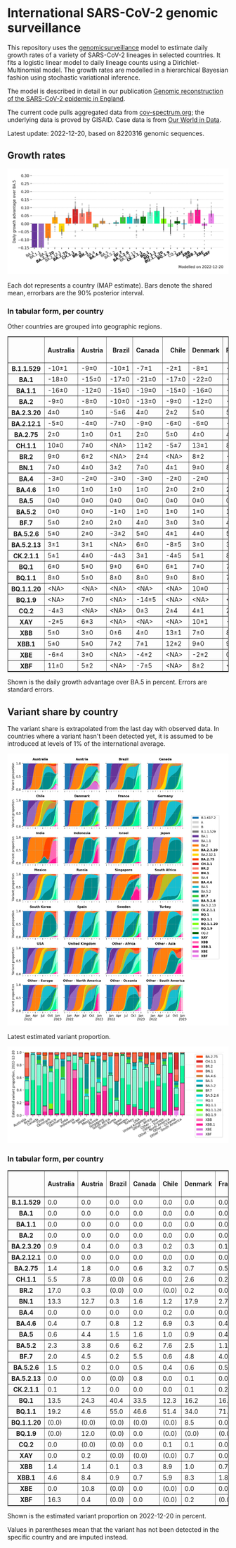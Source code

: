 # International SARS-CoV-2 genomic surveillance

This repository uses the [genomicsurveillance](https://github.com/gerstung-lab/genomicsurveillance) model to estimate daily growth rates of a variety of SARS-CoV-2 lineages in selected countries. It fits a logistic linear model to daily lineage counts using a Dirichlet-Multinomial model. The growth rates are modelled in a hierarchical Bayesian fashion using stochastic variational inference. 

The model is described in detail in our publication [Genomic reconstruction of the SARS-CoV-2 epidemic in England](https://www.nature.com/articles/s41586-021-04069-y).

The current code pulls aggregated data from [cov-spectrum.org](cov-spectrum.org); the underlying data is proved by GISAID. Case data is from [Our World in Data](https://ourworldindata.org/explorers/coronavirus-data-explorer).

Latest update: 2022-12-20, based on 8220316 genomic sequences.

## Growth rates
![Growth rates](plots/growth-rate-latest.png)

Each dot represents a country (MAP estimate). Bars denote the shared mean, errorbars are the 90% posterior interval.

### In tabular form, per country

Other countries are grouped into geographic regions.

<small><table border="1" class="dataframe">
  <thead>
    <tr style="text-align: right;">
      <th></th>
      <th>Australia</th>
      <th>Austria</th>
      <th>Brazil</th>
      <th>Canada</th>
      <th>Chile</th>
      <th>Denmark</th>
      <th>France</th>
      <th>Germany</th>
      <th>India</th>
      <th>Indonesia</th>
      <th>Israel</th>
      <th>Japan</th>
      <th>Mexico</th>
      <th>Other - Africa</th>
      <th>Other - Asia</th>
      <th>Other - Europe</th>
      <th>Other - North America</th>
      <th>Other - Oceania</th>
      <th>Other - South America</th>
      <th>Russia</th>
      <th>Singapore</th>
      <th>South Africa</th>
      <th>South Korea</th>
      <th>Spain</th>
      <th>Sweden</th>
      <th>Turkey</th>
      <th>USA</th>
      <th>United Kingdom</th>
    </tr>
  </thead>
  <tbody>
    <tr>
      <th>B.1.1.529</th>
      <td>-10±1</td>
      <td>-9±0</td>
      <td>-10±1</td>
      <td>-7±1</td>
      <td>-2±1</td>
      <td>-8±1</td>
      <td>-8±0</td>
      <td>-5±0</td>
      <td>-4±0</td>
      <td>-6±1</td>
      <td>-5±1</td>
      <td>-3±1</td>
      <td>-3±1</td>
      <td>-7±0</td>
      <td>-4±0</td>
      <td>-14±0</td>
      <td>-18±1</td>
      <td>-9±1</td>
      <td>-9±0</td>
      <td>-10±1</td>
      <td>-5±1</td>
      <td>-10±0</td>
      <td>-3±2</td>
      <td>-4±1</td>
      <td>-7±0</td>
      <td>-14±1</td>
      <td>-3±0</td>
      <td>-11±0</td>
    </tr>
    <tr>
      <th>BA.1</th>
      <td>-18±0</td>
      <td>-15±0</td>
      <td>-17±0</td>
      <td>-21±0</td>
      <td>-17±0</td>
      <td>-22±0</td>
      <td>-19±0</td>
      <td>-18±0</td>
      <td>-13±0</td>
      <td>-15±0</td>
      <td>-21±0</td>
      <td>-20±0</td>
      <td>-16±0</td>
      <td>-15±0</td>
      <td>-12±0</td>
      <td>-18±0</td>
      <td>-20±0</td>
      <td>-21±0</td>
      <td>-15±0</td>
      <td>-16±0</td>
      <td>-15±0</td>
      <td>-16±0</td>
      <td>-21±0</td>
      <td>-19±0</td>
      <td>-19±0</td>
      <td>-21±0</td>
      <td>-17±0</td>
      <td>-21±0</td>
    </tr>
    <tr>
      <th>BA.1.1</th>
      <td>-16±0</td>
      <td>-12±0</td>
      <td>-15±0</td>
      <td>-19±0</td>
      <td>-15±0</td>
      <td>-16±0</td>
      <td>-17±0</td>
      <td>-16±0</td>
      <td>-11±0</td>
      <td>-16±0</td>
      <td>-17±0</td>
      <td>-16±0</td>
      <td>-14±0</td>
      <td>-14±0</td>
      <td>-10±0</td>
      <td>-15±0</td>
      <td>-19±0</td>
      <td>-14±0</td>
      <td>-15±0</td>
      <td>-15±0</td>
      <td>-9±0</td>
      <td>-14±0</td>
      <td>-17±0</td>
      <td>-16±0</td>
      <td>-16±0</td>
      <td>-16±0</td>
      <td>-15±0</td>
      <td>-18±0</td>
    </tr>
    <tr>
      <th>BA.2</th>
      <td>-9±0</td>
      <td>-8±0</td>
      <td>-10±0</td>
      <td>-13±0</td>
      <td>-9±0</td>
      <td>-12±0</td>
      <td>-9±0</td>
      <td>-10±0</td>
      <td>-4±0</td>
      <td>-8±0</td>
      <td>-10±0</td>
      <td>-9±0</td>
      <td>-8±0</td>
      <td>-7±0</td>
      <td>-6±0</td>
      <td>-9±0</td>
      <td>-12±0</td>
      <td>-9±0</td>
      <td>-9±0</td>
      <td>-9±0</td>
      <td>-4±0</td>
      <td>-9±0</td>
      <td>-9±0</td>
      <td>-9±0</td>
      <td>-11±0</td>
      <td>-9±0</td>
      <td>-8±0</td>
      <td>-10±0</td>
    </tr>
    <tr>
      <th>BA.2.3.20</th>
      <td>4±0</td>
      <td>1±0</td>
      <td>-5±6</td>
      <td>4±0</td>
      <td>2±2</td>
      <td>5±0</td>
      <td>5±1</td>
      <td>4±0</td>
      <td>-2±5</td>
      <td>7±1</td>
      <td>5±0</td>
      <td>4±0</td>
      <td>&lt;NA&gt;</td>
      <td>0±4</td>
      <td>5±0</td>
      <td>6±0</td>
      <td>-3±3</td>
      <td>4±1</td>
      <td>-2±3</td>
      <td>4±2</td>
      <td>3±0</td>
      <td>-3±4</td>
      <td>4±0</td>
      <td>7±1</td>
      <td>2±1</td>
      <td>-15±6</td>
      <td>5±0</td>
      <td>5±0</td>
    </tr>
    <tr>
      <th>BA.2.12.1</th>
      <td>-5±0</td>
      <td>-4±0</td>
      <td>-7±0</td>
      <td>-9±0</td>
      <td>-6±0</td>
      <td>-6±0</td>
      <td>-3±0</td>
      <td>-4±0</td>
      <td>-5±0</td>
      <td>-4±0</td>
      <td>-6±0</td>
      <td>-6±0</td>
      <td>-6±0</td>
      <td>-4±0</td>
      <td>-3±0</td>
      <td>-4±0</td>
      <td>-7±0</td>
      <td>-6±0</td>
      <td>-6±0</td>
      <td>-6±0</td>
      <td>-2±0</td>
      <td>-2±1</td>
      <td>-5±0</td>
      <td>-3±0</td>
      <td>-6±0</td>
      <td>-4±0</td>
      <td>-5±0</td>
      <td>-4±0</td>
    </tr>
    <tr>
      <th>BA.2.75</th>
      <td>2±0</td>
      <td>1±0</td>
      <td>0±1</td>
      <td>2±0</td>
      <td>5±0</td>
      <td>4±0</td>
      <td>4±0</td>
      <td>4±0</td>
      <td>5±0</td>
      <td>6±0</td>
      <td>4±0</td>
      <td>2±0</td>
      <td>3±1</td>
      <td>5±0</td>
      <td>4±0</td>
      <td>4±0</td>
      <td>3±1</td>
      <td>2±0</td>
      <td>4±0</td>
      <td>1±0</td>
      <td>2±0</td>
      <td>-1±1</td>
      <td>3±0</td>
      <td>6±0</td>
      <td>5±0</td>
      <td>4±0</td>
      <td>3±0</td>
      <td>4±0</td>
    </tr>
    <tr>
      <th>CH.1.1</th>
      <td>10±0</td>
      <td>7±0</td>
      <td>&lt;NA&gt;</td>
      <td>11±2</td>
      <td>-5±7</td>
      <td>13±1</td>
      <td>8±3</td>
      <td>12±2</td>
      <td>14±1</td>
      <td>7±3</td>
      <td>11±2</td>
      <td>6±1</td>
      <td>-5±7</td>
      <td>1±6</td>
      <td>15±1</td>
      <td>10±1</td>
      <td>&lt;NA&gt;</td>
      <td>9±0</td>
      <td>1±8</td>
      <td>0±7</td>
      <td>12±1</td>
      <td>-8±6</td>
      <td>8±1</td>
      <td>-1±7</td>
      <td>16±1</td>
      <td>-8±7</td>
      <td>9±1</td>
      <td>13±0</td>
    </tr>
    <tr>
      <th>BR.2</th>
      <td>9±0</td>
      <td>6±2</td>
      <td>&lt;NA&gt;</td>
      <td>2±4</td>
      <td>&lt;NA&gt;</td>
      <td>8±2</td>
      <td>-4±7</td>
      <td>3±3</td>
      <td>&lt;NA&gt;</td>
      <td>&lt;NA&gt;</td>
      <td>&lt;NA&gt;</td>
      <td>6±2</td>
      <td>&lt;NA&gt;</td>
      <td>&lt;NA&gt;</td>
      <td>4±6</td>
      <td>8±3</td>
      <td>&lt;NA&gt;</td>
      <td>12±1</td>
      <td>&lt;NA&gt;</td>
      <td>&lt;NA&gt;</td>
      <td>12±3</td>
      <td>&lt;NA&gt;</td>
      <td>0±3</td>
      <td>-4±7</td>
      <td>&lt;NA&gt;</td>
      <td>&lt;NA&gt;</td>
      <td>10±1</td>
      <td>8±2</td>
    </tr>
    <tr>
      <th>BN.1</th>
      <td>7±0</td>
      <td>4±0</td>
      <td>3±2</td>
      <td>7±0</td>
      <td>4±1</td>
      <td>9±0</td>
      <td>8±0</td>
      <td>7±0</td>
      <td>12±0</td>
      <td>10±1</td>
      <td>7±0</td>
      <td>6±0</td>
      <td>7±2</td>
      <td>6±0</td>
      <td>10±0</td>
      <td>8±0</td>
      <td>7±2</td>
      <td>8±1</td>
      <td>8±1</td>
      <td>6±1</td>
      <td>6±0</td>
      <td>5±2</td>
      <td>7±0</td>
      <td>8±1</td>
      <td>7±1</td>
      <td>9±2</td>
      <td>7±0</td>
      <td>8±0</td>
    </tr>
    <tr>
      <th>BA.4</th>
      <td>-3±0</td>
      <td>-2±0</td>
      <td>-3±0</td>
      <td>-3±0</td>
      <td>-2±0</td>
      <td>-2±0</td>
      <td>-1±0</td>
      <td>-2±0</td>
      <td>-3±0</td>
      <td>-2±0</td>
      <td>-2±0</td>
      <td>-3±0</td>
      <td>-2±0</td>
      <td>-2±0</td>
      <td>-2±0</td>
      <td>-2±0</td>
      <td>-2±0</td>
      <td>-3±0</td>
      <td>-3±0</td>
      <td>-4±0</td>
      <td>-2±0</td>
      <td>-2±0</td>
      <td>-3±0</td>
      <td>-1±0</td>
      <td>-2±0</td>
      <td>-2±0</td>
      <td>-2±0</td>
      <td>-2±0</td>
    </tr>
    <tr>
      <th>BA.4.6</th>
      <td>1±0</td>
      <td>1±0</td>
      <td>1±0</td>
      <td>1±0</td>
      <td>2±0</td>
      <td>2±0</td>
      <td>2±0</td>
      <td>2±0</td>
      <td>3±1</td>
      <td>3±0</td>
      <td>3±0</td>
      <td>1±0</td>
      <td>2±0</td>
      <td>2±0</td>
      <td>3±0</td>
      <td>2±0</td>
      <td>0±0</td>
      <td>1±0</td>
      <td>1±0</td>
      <td>0±1</td>
      <td>2±1</td>
      <td>0±0</td>
      <td>1±0</td>
      <td>3±0</td>
      <td>2±0</td>
      <td>2±1</td>
      <td>1±0</td>
      <td>1±0</td>
    </tr>
    <tr>
      <th>BA.5</th>
      <td>0±0</td>
      <td>0±0</td>
      <td>0±0</td>
      <td>0±0</td>
      <td>0±0</td>
      <td>0±0</td>
      <td>0±0</td>
      <td>0±0</td>
      <td>0±0</td>
      <td>0±0</td>
      <td>0±0</td>
      <td>0±0</td>
      <td>0±0</td>
      <td>0±0</td>
      <td>0±0</td>
      <td>0±0</td>
      <td>0±0</td>
      <td>0±0</td>
      <td>0±0</td>
      <td>0±0</td>
      <td>0±0</td>
      <td>0±0</td>
      <td>0±0</td>
      <td>0±0</td>
      <td>0±0</td>
      <td>0±0</td>
      <td>0±0</td>
      <td>0±0</td>
    </tr>
    <tr>
      <th>BA.5.2</th>
      <td>0±0</td>
      <td>0±0</td>
      <td>-1±0</td>
      <td>1±0</td>
      <td>1±0</td>
      <td>1±0</td>
      <td>1±0</td>
      <td>1±0</td>
      <td>1±0</td>
      <td>1±0</td>
      <td>0±0</td>
      <td>1±0</td>
      <td>1±0</td>
      <td>0±0</td>
      <td>0±0</td>
      <td>1±0</td>
      <td>1±0</td>
      <td>0±0</td>
      <td>1±0</td>
      <td>0±0</td>
      <td>1±0</td>
      <td>-1±0</td>
      <td>2±0</td>
      <td>1±0</td>
      <td>1±0</td>
      <td>1±0</td>
      <td>1±0</td>
      <td>1±0</td>
    </tr>
    <tr>
      <th>BF.7</th>
      <td>5±0</td>
      <td>2±0</td>
      <td>2±0</td>
      <td>4±0</td>
      <td>3±0</td>
      <td>3±0</td>
      <td>4±0</td>
      <td>4±0</td>
      <td>2±3</td>
      <td>5±1</td>
      <td>4±0</td>
      <td>5±0</td>
      <td>5±0</td>
      <td>2±0</td>
      <td>6±1</td>
      <td>3±0</td>
      <td>5±1</td>
      <td>5±0</td>
      <td>3±0</td>
      <td>2±0</td>
      <td>9±2</td>
      <td>2±1</td>
      <td>5±0</td>
      <td>4±0</td>
      <td>4±0</td>
      <td>2±1</td>
      <td>4±0</td>
      <td>4±0</td>
    </tr>
    <tr>
      <th>BA.5.2.6</th>
      <td>5±0</td>
      <td>2±0</td>
      <td>-3±2</td>
      <td>5±0</td>
      <td>4±1</td>
      <td>4±0</td>
      <td>5±0</td>
      <td>5±0</td>
      <td>6±1</td>
      <td>5±0</td>
      <td>4±0</td>
      <td>5±0</td>
      <td>-2±3</td>
      <td>4±0</td>
      <td>5±0</td>
      <td>4±0</td>
      <td>3±1</td>
      <td>4±1</td>
      <td>-3±2</td>
      <td>3±0</td>
      <td>5±0</td>
      <td>1±0</td>
      <td>4±0</td>
      <td>5±1</td>
      <td>4±0</td>
      <td>4±0</td>
      <td>4±0</td>
      <td>4±0</td>
    </tr>
    <tr>
      <th>BA.5.2.13</th>
      <td>3±1</td>
      <td>3±1</td>
      <td>&lt;NA&gt;</td>
      <td>6±0</td>
      <td>-8±5</td>
      <td>3±0</td>
      <td>3±1</td>
      <td>6±0</td>
      <td>-7±4</td>
      <td>3±1</td>
      <td>5±1</td>
      <td>-5±2</td>
      <td>-1±4</td>
      <td>2±3</td>
      <td>8±1</td>
      <td>5±0</td>
      <td>1±3</td>
      <td>-4±3</td>
      <td>-7±6</td>
      <td>3±2</td>
      <td>4±3</td>
      <td>-7±4</td>
      <td>-5±3</td>
      <td>4±1</td>
      <td>5±1</td>
      <td>2±2</td>
      <td>4±0</td>
      <td>4±0</td>
    </tr>
    <tr>
      <th>CK.2.1.1</th>
      <td>5±1</td>
      <td>4±0</td>
      <td>-4±3</td>
      <td>3±1</td>
      <td>-4±5</td>
      <td>5±1</td>
      <td>8±1</td>
      <td>5±0</td>
      <td>&lt;NA&gt;</td>
      <td>&lt;NA&gt;</td>
      <td>7±1</td>
      <td>0±3</td>
      <td>3±1</td>
      <td>&lt;NA&gt;</td>
      <td>2±4</td>
      <td>6±1</td>
      <td>&lt;NA&gt;</td>
      <td>4±2</td>
      <td>-1±6</td>
      <td>-3±5</td>
      <td>5±3</td>
      <td>-4±5</td>
      <td>0±2</td>
      <td>7±1</td>
      <td>5±1</td>
      <td>&lt;NA&gt;</td>
      <td>6±0</td>
      <td>7±1</td>
    </tr>
    <tr>
      <th>BQ.1</th>
      <td>6±0</td>
      <td>5±0</td>
      <td>9±0</td>
      <td>6±0</td>
      <td>6±1</td>
      <td>7±0</td>
      <td>7±0</td>
      <td>7±0</td>
      <td>19±2</td>
      <td>12±0</td>
      <td>8±0</td>
      <td>6±0</td>
      <td>7±0</td>
      <td>5±0</td>
      <td>9±0</td>
      <td>7±0</td>
      <td>7±1</td>
      <td>6±0</td>
      <td>11±1</td>
      <td>8±1</td>
      <td>10±0</td>
      <td>4±1</td>
      <td>6±0</td>
      <td>9±0</td>
      <td>8±0</td>
      <td>7±1</td>
      <td>7±0</td>
      <td>7±0</td>
    </tr>
    <tr>
      <th>BQ.1.1</th>
      <td>8±0</td>
      <td>5±0</td>
      <td>8±0</td>
      <td>8±0</td>
      <td>9±0</td>
      <td>8±0</td>
      <td>7±0</td>
      <td>8±0</td>
      <td>7±7</td>
      <td>12±0</td>
      <td>9±0</td>
      <td>6±0</td>
      <td>9±1</td>
      <td>7±0</td>
      <td>12±0</td>
      <td>8±0</td>
      <td>11±1</td>
      <td>8±1</td>
      <td>11±0</td>
      <td>6±2</td>
      <td>10±1</td>
      <td>5±1</td>
      <td>5±0</td>
      <td>11±0</td>
      <td>9±0</td>
      <td>4±1</td>
      <td>8±0</td>
      <td>8±0</td>
    </tr>
    <tr>
      <th>BQ.1.1.20</th>
      <td>&lt;NA&gt;</td>
      <td>&lt;NA&gt;</td>
      <td>&lt;NA&gt;</td>
      <td>&lt;NA&gt;</td>
      <td>&lt;NA&gt;</td>
      <td>10±0</td>
      <td>-1±6</td>
      <td>7±3</td>
      <td>&lt;NA&gt;</td>
      <td>&lt;NA&gt;</td>
      <td>&lt;NA&gt;</td>
      <td>&lt;NA&gt;</td>
      <td>&lt;NA&gt;</td>
      <td>&lt;NA&gt;</td>
      <td>&lt;NA&gt;</td>
      <td>&lt;NA&gt;</td>
      <td>&lt;NA&gt;</td>
      <td>&lt;NA&gt;</td>
      <td>&lt;NA&gt;</td>
      <td>&lt;NA&gt;</td>
      <td>&lt;NA&gt;</td>
      <td>&lt;NA&gt;</td>
      <td>&lt;NA&gt;</td>
      <td>&lt;NA&gt;</td>
      <td>0±5</td>
      <td>&lt;NA&gt;</td>
      <td>-5±6</td>
      <td>&lt;NA&gt;</td>
    </tr>
    <tr>
      <th>BQ.1.9</th>
      <td>&lt;NA&gt;</td>
      <td>7±0</td>
      <td>&lt;NA&gt;</td>
      <td>-14±5</td>
      <td>&lt;NA&gt;</td>
      <td>&lt;NA&gt;</td>
      <td>&lt;NA&gt;</td>
      <td>&lt;NA&gt;</td>
      <td>0±5</td>
      <td>&lt;NA&gt;</td>
      <td>-7±4</td>
      <td>&lt;NA&gt;</td>
      <td>&lt;NA&gt;</td>
      <td>&lt;NA&gt;</td>
      <td>&lt;NA&gt;</td>
      <td>-5±5</td>
      <td>&lt;NA&gt;</td>
      <td>&lt;NA&gt;</td>
      <td>-7±4</td>
      <td>&lt;NA&gt;</td>
      <td>&lt;NA&gt;</td>
      <td>&lt;NA&gt;</td>
      <td>1±3</td>
      <td>&lt;NA&gt;</td>
      <td>&lt;NA&gt;</td>
      <td>&lt;NA&gt;</td>
      <td>4±1</td>
      <td>&lt;NA&gt;</td>
    </tr>
    <tr>
      <th>CQ.2</th>
      <td>-4±3</td>
      <td>&lt;NA&gt;</td>
      <td>&lt;NA&gt;</td>
      <td>0±3</td>
      <td>2±4</td>
      <td>4±1</td>
      <td>2±3</td>
      <td>0±4</td>
      <td>&lt;NA&gt;</td>
      <td>&lt;NA&gt;</td>
      <td>0±3</td>
      <td>3±1</td>
      <td>&lt;NA&gt;</td>
      <td>&lt;NA&gt;</td>
      <td>&lt;NA&gt;</td>
      <td>4±3</td>
      <td>-3±4</td>
      <td>&lt;NA&gt;</td>
      <td>&lt;NA&gt;</td>
      <td>&lt;NA&gt;</td>
      <td>&lt;NA&gt;</td>
      <td>-2±4</td>
      <td>&lt;NA&gt;</td>
      <td>&lt;NA&gt;</td>
      <td>&lt;NA&gt;</td>
      <td>&lt;NA&gt;</td>
      <td>8±1</td>
      <td>&lt;NA&gt;</td>
    </tr>
    <tr>
      <th>XAY</th>
      <td>-2±5</td>
      <td>6±3</td>
      <td>&lt;NA&gt;</td>
      <td>&lt;NA&gt;</td>
      <td>&lt;NA&gt;</td>
      <td>10±1</td>
      <td>-2±5</td>
      <td>0±4</td>
      <td>&lt;NA&gt;</td>
      <td>&lt;NA&gt;</td>
      <td>-8±5</td>
      <td>&lt;NA&gt;</td>
      <td>&lt;NA&gt;</td>
      <td>&lt;NA&gt;</td>
      <td>&lt;NA&gt;</td>
      <td>6±4</td>
      <td>&lt;NA&gt;</td>
      <td>&lt;NA&gt;</td>
      <td>&lt;NA&gt;</td>
      <td>&lt;NA&gt;</td>
      <td>&lt;NA&gt;</td>
      <td>-1±1</td>
      <td>-7±5</td>
      <td>&lt;NA&gt;</td>
      <td>-3±5</td>
      <td>&lt;NA&gt;</td>
      <td>1±2</td>
      <td>-2±5</td>
    </tr>
    <tr>
      <th>XBB</th>
      <td>5±0</td>
      <td>3±0</td>
      <td>0±6</td>
      <td>4±0</td>
      <td>13±1</td>
      <td>7±0</td>
      <td>8±1</td>
      <td>7±1</td>
      <td>14±0</td>
      <td>14±0</td>
      <td>8±1</td>
      <td>3±1</td>
      <td>-1±6</td>
      <td>7±1</td>
      <td>7±0</td>
      <td>7±0</td>
      <td>6±3</td>
      <td>5±1</td>
      <td>15±0</td>
      <td>7±1</td>
      <td>5±0</td>
      <td>2±2</td>
      <td>5±1</td>
      <td>13±2</td>
      <td>7±1</td>
      <td>3±5</td>
      <td>7±0</td>
      <td>8±0</td>
    </tr>
    <tr>
      <th>XBB.1</th>
      <td>5±0</td>
      <td>5±0</td>
      <td>7±2</td>
      <td>7±1</td>
      <td>12±2</td>
      <td>9±0</td>
      <td>9±1</td>
      <td>8±1</td>
      <td>15±0</td>
      <td>15±0</td>
      <td>8±0</td>
      <td>4±0</td>
      <td>6±3</td>
      <td>8±1</td>
      <td>10±0</td>
      <td>8±0</td>
      <td>15±0</td>
      <td>6±1</td>
      <td>12±2</td>
      <td>11±1</td>
      <td>5±0</td>
      <td>0±3</td>
      <td>6±1</td>
      <td>8±2</td>
      <td>11±0</td>
      <td>10±3</td>
      <td>10±0</td>
      <td>10±0</td>
    </tr>
    <tr>
      <th>XBE</th>
      <td>-6±4</td>
      <td>3±0</td>
      <td>&lt;NA&gt;</td>
      <td>-4±2</td>
      <td>&lt;NA&gt;</td>
      <td>-2±2</td>
      <td>0±1</td>
      <td>0±1</td>
      <td>-2±2</td>
      <td>-5±3</td>
      <td>-2±3</td>
      <td>-2±3</td>
      <td>&lt;NA&gt;</td>
      <td>&lt;NA&gt;</td>
      <td>-4±2</td>
      <td>2±1</td>
      <td>-13±5</td>
      <td>-6±5</td>
      <td>&lt;NA&gt;</td>
      <td>-11±5</td>
      <td>&lt;NA&gt;</td>
      <td>&lt;NA&gt;</td>
      <td>3±0</td>
      <td>-8±5</td>
      <td>3±1</td>
      <td>&lt;NA&gt;</td>
      <td>3±0</td>
      <td>1±1</td>
    </tr>
    <tr>
      <th>XBF</th>
      <td>11±0</td>
      <td>5±2</td>
      <td>&lt;NA&gt;</td>
      <td>-7±5</td>
      <td>&lt;NA&gt;</td>
      <td>8±2</td>
      <td>&lt;NA&gt;</td>
      <td>-2±6</td>
      <td>4±2</td>
      <td>&lt;NA&gt;</td>
      <td>-5±7</td>
      <td>2±4</td>
      <td>&lt;NA&gt;</td>
      <td>&lt;NA&gt;</td>
      <td>&lt;NA&gt;</td>
      <td>7±3</td>
      <td>&lt;NA&gt;</td>
      <td>13±2</td>
      <td>&lt;NA&gt;</td>
      <td>&lt;NA&gt;</td>
      <td>9±2</td>
      <td>&lt;NA&gt;</td>
      <td>2±3</td>
      <td>1±5</td>
      <td>10±3</td>
      <td>&lt;NA&gt;</td>
      <td>8±1</td>
      <td>7±2</td>
    </tr>
  </tbody>
</table></small>

Shown is the daily growth advantage over BA.5 in percent. Errors are standard errors.

## Variant share by country

The variant share is extrapolated from the last day with observed data. In countries where a variant hasn't been detected yet, it is assumed to be introduced at levels of 1% of the international average. 

![Variant share by country](plots/variant-share-latest.png)

Latest estimated variant proportion.

![Variant share by country](plots/variant-share-bar.png)

### In tabular form, per country

<small><table border="1" class="dataframe">
  <thead>
    <tr style="text-align: right;">
      <th></th>
      <th>Australia</th>
      <th>Austria</th>
      <th>Brazil</th>
      <th>Canada</th>
      <th>Chile</th>
      <th>Denmark</th>
      <th>France</th>
      <th>Germany</th>
      <th>India</th>
      <th>Indonesia</th>
      <th>Israel</th>
      <th>Japan</th>
      <th>Mexico</th>
      <th>Russia</th>
      <th>Singapore</th>
      <th>South Africa</th>
      <th>South Korea</th>
      <th>Spain</th>
      <th>Sweden</th>
      <th>Turkey</th>
      <th>USA</th>
      <th>United Kingdom</th>
      <th>Other - Africa</th>
      <th>Other - Asia</th>
      <th>Other - Europe</th>
      <th>Other - North America</th>
      <th>Other - Oceania</th>
      <th>Other - South America</th>
    </tr>
  </thead>
  <tbody>
    <tr>
      <th>B.1.1.529</th>
      <td>0.0</td>
      <td>0.0</td>
      <td>0.0</td>
      <td>0.0</td>
      <td>0.0</td>
      <td>0.0</td>
      <td>0.0</td>
      <td>0.0</td>
      <td>0.0</td>
      <td>0.0</td>
      <td>0.0</td>
      <td>0.0</td>
      <td>0.0</td>
      <td>0.0</td>
      <td>0.0</td>
      <td>0.0</td>
      <td>0.0</td>
      <td>0.0</td>
      <td>0.0</td>
      <td>0.0</td>
      <td>0.0</td>
      <td>0.0</td>
      <td>0.0</td>
      <td>0.0</td>
      <td>0.0</td>
      <td>0.0</td>
      <td>0.0</td>
      <td>0.0</td>
    </tr>
    <tr>
      <th>BA.1</th>
      <td>0.0</td>
      <td>0.0</td>
      <td>0.0</td>
      <td>0.0</td>
      <td>0.0</td>
      <td>0.0</td>
      <td>0.0</td>
      <td>0.0</td>
      <td>0.0</td>
      <td>0.0</td>
      <td>0.0</td>
      <td>0.0</td>
      <td>0.0</td>
      <td>0.0</td>
      <td>0.0</td>
      <td>0.0</td>
      <td>0.0</td>
      <td>0.0</td>
      <td>0.0</td>
      <td>0.0</td>
      <td>0.0</td>
      <td>0.0</td>
      <td>0.0</td>
      <td>0.0</td>
      <td>0.0</td>
      <td>0.0</td>
      <td>0.0</td>
      <td>0.0</td>
    </tr>
    <tr>
      <th>BA.1.1</th>
      <td>0.0</td>
      <td>0.0</td>
      <td>0.0</td>
      <td>0.0</td>
      <td>0.0</td>
      <td>0.0</td>
      <td>0.0</td>
      <td>0.0</td>
      <td>0.0</td>
      <td>0.0</td>
      <td>0.0</td>
      <td>0.0</td>
      <td>0.0</td>
      <td>0.0</td>
      <td>0.0</td>
      <td>0.0</td>
      <td>0.0</td>
      <td>0.0</td>
      <td>0.0</td>
      <td>0.0</td>
      <td>0.0</td>
      <td>0.0</td>
      <td>0.0</td>
      <td>0.0</td>
      <td>0.0</td>
      <td>0.0</td>
      <td>0.0</td>
      <td>0.0</td>
    </tr>
    <tr>
      <th>BA.2</th>
      <td>0.0</td>
      <td>0.0</td>
      <td>0.0</td>
      <td>0.0</td>
      <td>0.0</td>
      <td>0.0</td>
      <td>0.0</td>
      <td>0.0</td>
      <td>0.0</td>
      <td>0.0</td>
      <td>0.0</td>
      <td>0.0</td>
      <td>0.0</td>
      <td>0.0</td>
      <td>0.0</td>
      <td>0.0</td>
      <td>0.0</td>
      <td>0.0</td>
      <td>0.0</td>
      <td>0.0</td>
      <td>0.0</td>
      <td>0.0</td>
      <td>0.0</td>
      <td>0.0</td>
      <td>0.0</td>
      <td>0.0</td>
      <td>0.0</td>
      <td>0.0</td>
    </tr>
    <tr>
      <th>BA.2.3.20</th>
      <td>0.9</td>
      <td>0.4</td>
      <td>0.0</td>
      <td>0.3</td>
      <td>0.2</td>
      <td>0.3</td>
      <td>0.1</td>
      <td>0.3</td>
      <td>0.0</td>
      <td>0.0</td>
      <td>0.4</td>
      <td>1.1</td>
      <td>(0.0)</td>
      <td>0.4</td>
      <td>0.2</td>
      <td>0.2</td>
      <td>1.7</td>
      <td>0.1</td>
      <td>0.0</td>
      <td>0.0</td>
      <td>0.3</td>
      <td>0.1</td>
      <td>0.1</td>
      <td>0.6</td>
      <td>0.4</td>
      <td>0.0</td>
      <td>0.8</td>
      <td>0.0</td>
    </tr>
    <tr>
      <th>BA.2.12.1</th>
      <td>0.0</td>
      <td>0.0</td>
      <td>0.0</td>
      <td>0.0</td>
      <td>0.0</td>
      <td>0.0</td>
      <td>0.0</td>
      <td>0.0</td>
      <td>0.0</td>
      <td>0.0</td>
      <td>0.0</td>
      <td>0.0</td>
      <td>0.0</td>
      <td>0.0</td>
      <td>0.0</td>
      <td>0.0</td>
      <td>0.0</td>
      <td>0.0</td>
      <td>0.0</td>
      <td>0.0</td>
      <td>0.0</td>
      <td>0.0</td>
      <td>0.0</td>
      <td>0.0</td>
      <td>0.0</td>
      <td>0.0</td>
      <td>0.0</td>
      <td>0.0</td>
    </tr>
    <tr>
      <th>BA.2.75</th>
      <td>1.4</td>
      <td>1.8</td>
      <td>0.0</td>
      <td>0.6</td>
      <td>3.2</td>
      <td>0.7</td>
      <td>0.5</td>
      <td>1.0</td>
      <td>0.1</td>
      <td>0.4</td>
      <td>0.6</td>
      <td>0.8</td>
      <td>0.4</td>
      <td>0.7</td>
      <td>1.3</td>
      <td>0.2</td>
      <td>1.9</td>
      <td>0.5</td>
      <td>0.7</td>
      <td>2.0</td>
      <td>0.6</td>
      <td>0.9</td>
      <td>4.6</td>
      <td>1.3</td>
      <td>0.8</td>
      <td>0.1</td>
      <td>1.2</td>
      <td>0.1</td>
    </tr>
    <tr>
      <th>CH.1.1</th>
      <td>5.5</td>
      <td>7.8</td>
      <td>(0.0)</td>
      <td>0.6</td>
      <td>0.0</td>
      <td>2.6</td>
      <td>0.2</td>
      <td>1.1</td>
      <td>1.0</td>
      <td>0.0</td>
      <td>1.2</td>
      <td>1.3</td>
      <td>0.0</td>
      <td>0.2</td>
      <td>2.9</td>
      <td>0.0</td>
      <td>2.4</td>
      <td>0.0</td>
      <td>3.7</td>
      <td>0.0</td>
      <td>0.5</td>
      <td>8.3</td>
      <td>0.2</td>
      <td>9.3</td>
      <td>1.8</td>
      <td>(0.0)</td>
      <td>25.2</td>
      <td>0.0</td>
    </tr>
    <tr>
      <th>BR.2</th>
      <td>17.0</td>
      <td>0.3</td>
      <td>(0.0)</td>
      <td>0.0</td>
      <td>(0.0)</td>
      <td>0.2</td>
      <td>0.0</td>
      <td>0.0</td>
      <td>(0.0)</td>
      <td>(0.0)</td>
      <td>(0.0)</td>
      <td>0.2</td>
      <td>(0.0)</td>
      <td>(0.0)</td>
      <td>1.0</td>
      <td>(0.0)</td>
      <td>0.0</td>
      <td>0.2</td>
      <td>(0.0)</td>
      <td>(0.0)</td>
      <td>0.2</td>
      <td>0.2</td>
      <td>(0.0)</td>
      <td>0.1</td>
      <td>0.0</td>
      <td>(0.0)</td>
      <td>8.7</td>
      <td>(0.0)</td>
    </tr>
    <tr>
      <th>BN.1</th>
      <td>13.3</td>
      <td>12.7</td>
      <td>0.3</td>
      <td>1.6</td>
      <td>1.2</td>
      <td>17.9</td>
      <td>2.7</td>
      <td>8.1</td>
      <td>4.5</td>
      <td>3.2</td>
      <td>4.8</td>
      <td>14.6</td>
      <td>4.6</td>
      <td>4.5</td>
      <td>7.0</td>
      <td>5.0</td>
      <td>39.8</td>
      <td>1.5</td>
      <td>3.0</td>
      <td>14.2</td>
      <td>4.3</td>
      <td>9.0</td>
      <td>11.1</td>
      <td>23.6</td>
      <td>6.8</td>
      <td>0.7</td>
      <td>10.0</td>
      <td>1.1</td>
    </tr>
    <tr>
      <th>BA.4</th>
      <td>0.0</td>
      <td>0.0</td>
      <td>0.0</td>
      <td>0.0</td>
      <td>0.2</td>
      <td>0.0</td>
      <td>0.0</td>
      <td>0.0</td>
      <td>0.0</td>
      <td>0.0</td>
      <td>0.0</td>
      <td>0.0</td>
      <td>0.0</td>
      <td>0.0</td>
      <td>0.0</td>
      <td>0.6</td>
      <td>0.0</td>
      <td>0.0</td>
      <td>0.0</td>
      <td>0.0</td>
      <td>0.0</td>
      <td>0.0</td>
      <td>0.0</td>
      <td>0.0</td>
      <td>0.0</td>
      <td>0.0</td>
      <td>0.0</td>
      <td>0.0</td>
    </tr>
    <tr>
      <th>BA.4.6</th>
      <td>0.4</td>
      <td>0.7</td>
      <td>0.8</td>
      <td>1.2</td>
      <td>6.9</td>
      <td>0.3</td>
      <td>0.4</td>
      <td>0.4</td>
      <td>0.0</td>
      <td>0.0</td>
      <td>0.2</td>
      <td>0.1</td>
      <td>0.5</td>
      <td>0.0</td>
      <td>0.0</td>
      <td>0.8</td>
      <td>0.0</td>
      <td>0.1</td>
      <td>0.3</td>
      <td>0.0</td>
      <td>0.9</td>
      <td>0.3</td>
      <td>0.2</td>
      <td>0.0</td>
      <td>0.4</td>
      <td>0.2</td>
      <td>0.4</td>
      <td>0.3</td>
    </tr>
    <tr>
      <th>BA.5</th>
      <td>0.6</td>
      <td>4.4</td>
      <td>1.5</td>
      <td>1.6</td>
      <td>1.0</td>
      <td>0.9</td>
      <td>0.4</td>
      <td>2.4</td>
      <td>0.0</td>
      <td>0.0</td>
      <td>0.3</td>
      <td>1.9</td>
      <td>2.8</td>
      <td>4.1</td>
      <td>0.1</td>
      <td>25.3</td>
      <td>0.6</td>
      <td>0.2</td>
      <td>0.8</td>
      <td>0.6</td>
      <td>1.0</td>
      <td>0.5</td>
      <td>0.2</td>
      <td>0.0</td>
      <td>1.0</td>
      <td>0.5</td>
      <td>1.3</td>
      <td>0.4</td>
    </tr>
    <tr>
      <th>BA.5.2</th>
      <td>2.3</td>
      <td>3.8</td>
      <td>0.6</td>
      <td>6.2</td>
      <td>7.6</td>
      <td>2.5</td>
      <td>1.1</td>
      <td>9.1</td>
      <td>0.0</td>
      <td>0.1</td>
      <td>1.2</td>
      <td>38.2</td>
      <td>3.8</td>
      <td>30.1</td>
      <td>0.8</td>
      <td>2.1</td>
      <td>25.5</td>
      <td>0.5</td>
      <td>2.5</td>
      <td>5.3</td>
      <td>3.6</td>
      <td>1.5</td>
      <td>0.2</td>
      <td>0.2</td>
      <td>2.9</td>
      <td>0.7</td>
      <td>4.2</td>
      <td>0.3</td>
    </tr>
    <tr>
      <th>BF.7</th>
      <td>2.0</td>
      <td>4.5</td>
      <td>0.2</td>
      <td>5.5</td>
      <td>0.6</td>
      <td>4.8</td>
      <td>4.0</td>
      <td>17.4</td>
      <td>0.0</td>
      <td>0.0</td>
      <td>1.9</td>
      <td>7.6</td>
      <td>2.1</td>
      <td>2.3</td>
      <td>0.4</td>
      <td>0.9</td>
      <td>3.3</td>
      <td>1.1</td>
      <td>6.0</td>
      <td>0.2</td>
      <td>2.8</td>
      <td>2.0</td>
      <td>0.1</td>
      <td>0.1</td>
      <td>5.3</td>
      <td>0.3</td>
      <td>3.9</td>
      <td>0.3</td>
    </tr>
    <tr>
      <th>BA.5.2.6</th>
      <td>1.5</td>
      <td>0.2</td>
      <td>0.0</td>
      <td>0.5</td>
      <td>0.4</td>
      <td>0.6</td>
      <td>0.5</td>
      <td>1.7</td>
      <td>0.0</td>
      <td>1.0</td>
      <td>0.2</td>
      <td>4.0</td>
      <td>0.1</td>
      <td>5.3</td>
      <td>1.1</td>
      <td>1.1</td>
      <td>0.8</td>
      <td>0.1</td>
      <td>0.4</td>
      <td>4.8</td>
      <td>0.8</td>
      <td>0.5</td>
      <td>2.1</td>
      <td>0.4</td>
      <td>0.8</td>
      <td>0.1</td>
      <td>0.8</td>
      <td>0.0</td>
    </tr>
    <tr>
      <th>BA.5.2.13</th>
      <td>0.0</td>
      <td>0.0</td>
      <td>(0.0)</td>
      <td>0.8</td>
      <td>0.0</td>
      <td>0.1</td>
      <td>0.0</td>
      <td>0.5</td>
      <td>0.0</td>
      <td>0.0</td>
      <td>0.1</td>
      <td>0.0</td>
      <td>0.0</td>
      <td>0.1</td>
      <td>0.0</td>
      <td>0.0</td>
      <td>0.0</td>
      <td>0.0</td>
      <td>0.1</td>
      <td>0.0</td>
      <td>0.1</td>
      <td>0.5</td>
      <td>0.0</td>
      <td>0.1</td>
      <td>0.2</td>
      <td>0.0</td>
      <td>0.0</td>
      <td>0.0</td>
    </tr>
    <tr>
      <th>CK.2.1.1</th>
      <td>0.1</td>
      <td>1.2</td>
      <td>0.0</td>
      <td>0.0</td>
      <td>0.0</td>
      <td>0.1</td>
      <td>0.2</td>
      <td>0.7</td>
      <td>(0.0)</td>
      <td>(0.0)</td>
      <td>0.2</td>
      <td>0.0</td>
      <td>0.3</td>
      <td>0.0</td>
      <td>0.1</td>
      <td>0.0</td>
      <td>0.0</td>
      <td>0.6</td>
      <td>0.2</td>
      <td>(0.0)</td>
      <td>0.1</td>
      <td>0.1</td>
      <td>(0.0)</td>
      <td>0.0</td>
      <td>0.2</td>
      <td>(0.0)</td>
      <td>0.2</td>
      <td>0.0</td>
    </tr>
    <tr>
      <th>BQ.1</th>
      <td>13.5</td>
      <td>24.3</td>
      <td>40.4</td>
      <td>33.5</td>
      <td>12.3</td>
      <td>16.2</td>
      <td>16.0</td>
      <td>23.2</td>
      <td>7.1</td>
      <td>11.9</td>
      <td>29.2</td>
      <td>5.0</td>
      <td>40.5</td>
      <td>14.2</td>
      <td>25.1</td>
      <td>20.8</td>
      <td>15.1</td>
      <td>35.6</td>
      <td>33.5</td>
      <td>54.6</td>
      <td>40.7</td>
      <td>22.4</td>
      <td>26.0</td>
      <td>4.0</td>
      <td>28.1</td>
      <td>5.0</td>
      <td>9.6</td>
      <td>18.9</td>
    </tr>
    <tr>
      <th>BQ.1.1</th>
      <td>19.2</td>
      <td>4.6</td>
      <td>55.0</td>
      <td>46.6</td>
      <td>51.4</td>
      <td>34.0</td>
      <td>71.3</td>
      <td>31.1</td>
      <td>0.7</td>
      <td>11.0</td>
      <td>53.4</td>
      <td>23.3</td>
      <td>41.8</td>
      <td>2.2</td>
      <td>13.2</td>
      <td>39.2</td>
      <td>3.2</td>
      <td>58.0</td>
      <td>32.0</td>
      <td>4.7</td>
      <td>34.2</td>
      <td>47.9</td>
      <td>43.3</td>
      <td>13.8</td>
      <td>44.9</td>
      <td>25.3</td>
      <td>20.8</td>
      <td>27.2</td>
    </tr>
    <tr>
      <th>BQ.1.1.20</th>
      <td>(0.0)</td>
      <td>(0.0)</td>
      <td>(0.0)</td>
      <td>(0.0)</td>
      <td>(0.0)</td>
      <td>8.5</td>
      <td>0.0</td>
      <td>0.0</td>
      <td>(0.0)</td>
      <td>(0.0)</td>
      <td>(0.0)</td>
      <td>(0.0)</td>
      <td>(0.0)</td>
      <td>(0.0)</td>
      <td>(0.0)</td>
      <td>(0.0)</td>
      <td>(0.0)</td>
      <td>(0.0)</td>
      <td>0.0</td>
      <td>(0.0)</td>
      <td>0.0</td>
      <td>(0.0)</td>
      <td>(0.0)</td>
      <td>(0.0)</td>
      <td>(0.0)</td>
      <td>(0.0)</td>
      <td>(0.0)</td>
      <td>(0.0)</td>
    </tr>
    <tr>
      <th>BQ.1.9</th>
      <td>(0.0)</td>
      <td>12.0</td>
      <td>(0.0)</td>
      <td>0.0</td>
      <td>(0.0)</td>
      <td>(0.0)</td>
      <td>(0.0)</td>
      <td>(0.0)</td>
      <td>0.1</td>
      <td>(0.0)</td>
      <td>0.0</td>
      <td>(0.0)</td>
      <td>(0.0)</td>
      <td>(0.0)</td>
      <td>(0.0)</td>
      <td>(0.0)</td>
      <td>0.0</td>
      <td>(0.0)</td>
      <td>(0.0)</td>
      <td>(0.0)</td>
      <td>0.0</td>
      <td>(0.0)</td>
      <td>(0.0)</td>
      <td>(0.0)</td>
      <td>0.0</td>
      <td>(0.0)</td>
      <td>(0.0)</td>
      <td>0.0</td>
    </tr>
    <tr>
      <th>CQ.2</th>
      <td>0.0</td>
      <td>(0.0)</td>
      <td>(0.0)</td>
      <td>0.0</td>
      <td>0.1</td>
      <td>0.1</td>
      <td>0.0</td>
      <td>0.0</td>
      <td>(0.0)</td>
      <td>(0.0)</td>
      <td>0.0</td>
      <td>0.3</td>
      <td>(0.0)</td>
      <td>(0.0)</td>
      <td>(0.0)</td>
      <td>0.1</td>
      <td>(0.0)</td>
      <td>(0.0)</td>
      <td>(0.0)</td>
      <td>(0.0)</td>
      <td>0.3</td>
      <td>(0.0)</td>
      <td>(0.0)</td>
      <td>(0.0)</td>
      <td>0.0</td>
      <td>0.0</td>
      <td>(0.0)</td>
      <td>(0.0)</td>
    </tr>
    <tr>
      <th>XAY</th>
      <td>0.0</td>
      <td>0.2</td>
      <td>(0.0)</td>
      <td>(0.0)</td>
      <td>(0.0)</td>
      <td>0.7</td>
      <td>0.0</td>
      <td>0.0</td>
      <td>(0.0)</td>
      <td>(0.0)</td>
      <td>0.0</td>
      <td>(0.0)</td>
      <td>(0.0)</td>
      <td>(0.0)</td>
      <td>(0.0)</td>
      <td>0.5</td>
      <td>0.0</td>
      <td>(0.0)</td>
      <td>0.0</td>
      <td>(0.0)</td>
      <td>0.0</td>
      <td>0.0</td>
      <td>(0.0)</td>
      <td>(0.0)</td>
      <td>0.0</td>
      <td>(0.0)</td>
      <td>(0.0)</td>
      <td>(0.0)</td>
    </tr>
    <tr>
      <th>XBB</th>
      <td>1.4</td>
      <td>1.4</td>
      <td>0.1</td>
      <td>0.3</td>
      <td>8.9</td>
      <td>1.0</td>
      <td>0.7</td>
      <td>0.8</td>
      <td>62.8</td>
      <td>13.1</td>
      <td>1.9</td>
      <td>0.4</td>
      <td>0.4</td>
      <td>3.3</td>
      <td>8.1</td>
      <td>1.4</td>
      <td>1.2</td>
      <td>1.2</td>
      <td>0.6</td>
      <td>0.6</td>
      <td>1.5</td>
      <td>1.4</td>
      <td>5.1</td>
      <td>5.4</td>
      <td>0.9</td>
      <td>0.3</td>
      <td>1.1</td>
      <td>49.1</td>
    </tr>
    <tr>
      <th>XBB.1</th>
      <td>4.6</td>
      <td>8.4</td>
      <td>0.9</td>
      <td>0.7</td>
      <td>5.9</td>
      <td>8.3</td>
      <td>1.8</td>
      <td>2.2</td>
      <td>23.7</td>
      <td>59.1</td>
      <td>4.4</td>
      <td>1.3</td>
      <td>2.7</td>
      <td>32.6</td>
      <td>38.2</td>
      <td>1.8</td>
      <td>4.0</td>
      <td>0.3</td>
      <td>15.9</td>
      <td>12.7</td>
      <td>7.9</td>
      <td>4.5</td>
      <td>6.7</td>
      <td>40.9</td>
      <td>5.4</td>
      <td>66.8</td>
      <td>3.7</td>
      <td>2.3</td>
    </tr>
    <tr>
      <th>XBE</th>
      <td>0.0</td>
      <td>10.8</td>
      <td>(0.0)</td>
      <td>0.0</td>
      <td>(0.0)</td>
      <td>0.0</td>
      <td>0.0</td>
      <td>0.0</td>
      <td>0.0</td>
      <td>0.0</td>
      <td>0.0</td>
      <td>0.0</td>
      <td>(0.0)</td>
      <td>0.0</td>
      <td>(0.0)</td>
      <td>(0.0)</td>
      <td>0.2</td>
      <td>0.0</td>
      <td>0.0</td>
      <td>(0.0)</td>
      <td>0.0</td>
      <td>0.0</td>
      <td>(0.0)</td>
      <td>0.0</td>
      <td>0.0</td>
      <td>0.0</td>
      <td>0.0</td>
      <td>(0.0)</td>
    </tr>
    <tr>
      <th>XBF</th>
      <td>16.3</td>
      <td>0.4</td>
      <td>(0.0)</td>
      <td>0.0</td>
      <td>(0.0)</td>
      <td>0.2</td>
      <td>(0.0)</td>
      <td>0.0</td>
      <td>0.0</td>
      <td>(0.0)</td>
      <td>0.0</td>
      <td>0.1</td>
      <td>(0.0)</td>
      <td>(0.0)</td>
      <td>0.4</td>
      <td>(0.0)</td>
      <td>0.1</td>
      <td>0.0</td>
      <td>0.3</td>
      <td>(0.0)</td>
      <td>0.1</td>
      <td>0.0</td>
      <td>(0.0)</td>
      <td>(0.0)</td>
      <td>0.1</td>
      <td>(0.0)</td>
      <td>8.2</td>
      <td>(0.0)</td>
    </tr>
  </tbody>
</table></small>

Shown is the estimated variant proportion on 2022-12-20 in percent. 

Values in parentheses mean that the variant has not been detected in the specific country and are imputed instead.
